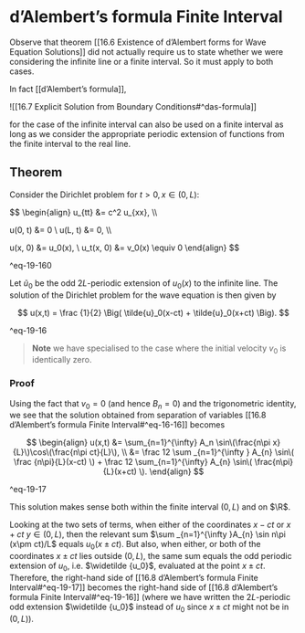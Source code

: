 # d’Alembert’s formula Finite Interval

Observe that theorem [[16.6 Existence of d’Alembert forms for Wave Equation Solutions]] did not actually require us to state whether we were considering the infinite line or a finite interval. So it must apply to both cases. 

In fact [[d’Alembert’s formula]],

![[16.7 Explicit Solution from Boundary Conditions#^das-formula]]

for the case of the infinite interval can also be used on a finite interval as long as we consider the appropriate periodic extension of functions from the finite interval to the real line.

## Theorem

Consider the Dirichlet problem for $t > 0, x \in (0,L)$:

$$ \begin{align}
u_{tt} &= c^2 u_{xx}, \\\\

u(0, t) &= 0 \\ 
u(L, t) &= 0, \\\\

u(x, 0) &= u_0(x), \\
u_t(x, 0) &= v_0(x) \equiv 0
\end{align}
$$

^eq-19-160

Let $\tilde{u}_0$ be the odd $2L$-periodic extension of $u_0(x)$ to the infinite line. The solution of the Dirichlet problem for the wave equation is then given by


$$
u(x,t) = \frac {1}{2} \Big(
	\tilde{u}_0(x-ct) + \tilde{u}_0(x+ct)
\Big).
$$

^eq-19-16

> **Note** we have specialised to the case where the initial velocity $v_0$ is identically zero.

### Proof

Using the fact that $v_0 = 0$ (and hence $B_n = 0$) and the trigonometric identity, we see that the solution obtained from separation of variables [[16.8  d’Alembert’s formula Finite Interval#^eq-16-16]] becomes

$$
\begin{align}
u(x,t) &= \sum_{n=1}^{\infty}
	A_n \sin\(\frac{n\pi x}{L}\)\cos\(\frac{n\pi ct}{L}\), \\
&= \frac 12 \sum _{n=1}^{\infty } A_{n} \sin\(
	\frac {n\pi}{L}(x-ct)
\) + \frac 12 \sum_{n=1}^{\infty} A_{n} \sin\(
	\frac{n\pi}{L}(x+ct)
\).
\end{align}
$$

^eq-19-17

This solution makes sense both within the finite interval $(0, L)$ and on $\R$.

Looking at the two sets of terms, when either of the coordinates $x - ct$ or $x + ct$ $y\in (0,L)$, then the relevant sum $\sum _{n=1}^{\infty }A_{n} \sin n\pi (x\pm ct)/L$ equals $u_0(x \pm ct)$. But also, when either, or both of the coordinates $x \pm ct$ lies outside $(0,L)$, the same sum equals the odd periodic extension of $u_0$, i.e. $\widetilde {u_0}$, evaluated at the point $x \pm ct$. Therefore, the right-hand side of [[16.8  d’Alembert’s formula Finite Interval#^eq-19-17]] becomes the right-hand side of [[16.8  d’Alembert’s formula Finite Interval#^eq-19-16]] (where we have written the $2L$-periodic odd extension $\widetilde {u_0}$ instead of $u_0$ since $x\pm ct$ might not be in $(0,L)$).